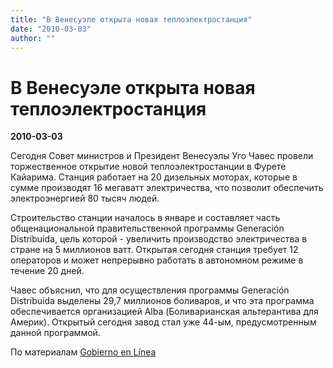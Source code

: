 ```yaml
---
title: "В Венесуэле открыта новая теплоэлектростанция"
date: "2010-03-03"
author: ""
---
```


# В Венесуэле открыта новая теплоэлектростанция

**2010-03-03** 

Сегодня Совет министров и Президент Венесуэлы Уго Чавес провели торжественное открытие новой теплоэлектростанции в Фурете Кайарима. Станция работает на 20 дизельных моторах, которые в сумме производят 16 мегаватт электричества, что позволит обеспечить электроэнергией 80 тысяч людей.

Строительство станции началось в январе и составляет часть общенациональной правительственной программы Generación Distribuida, цель которой - увеличить производство электричества в стране на 5 миллионов ватт. Открытая сегодня станция требует 12 операторов и может непрерывно работать в автономном режиме в течение 20 дней.

Чавес объяснил, что для осуществления программы Generación Distribuida выделены 29,7 миллионов боливаров, и что эта программа обеспечивается организацией Alba (Боливарианская альтерантива для Америк). Открытый сегодня завод стал уже 44-ым, предусмотренным данной программой.

По материалам [Gobierno en Línea](http://www.gobiernoenlinea.ve/)